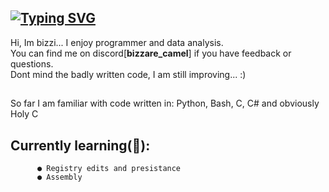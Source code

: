 ## <a href="https://git.io/typing-svg"><img src="https://readme-typing-svg.demolab.com?font=Pixelify+Sans&size=25&pause=1000&color=F7905D&width=700&separator=%3C&lines=if+(!goal)+%7BReTry(+);%7D+else+%7Bxp%2B%2B;+newgoal(xp);%7D%3Cwhile+(doubt)+%7B+ignore();+continue;%7D%3C%23include+%22happiness.h%22+%2F%2F+%3A)" alt="Typing SVG" /></a>
Hi, Im bizzi... I enjoy programmer and data analysis. <br>
You can find me on discord[**bizzare_camel**] if you have feedback or questions. <br>
Dont mind the badly written code, I am still improving...  :)

##
So far I am familiar with code written in: Python, Bash, C, C# and obviously Holy C
## **Currently learning(📙)**:
          ● Registry edits and presistance
          ● Assembly
